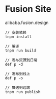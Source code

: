 # Fusion Site

alibaba.fusion.design

```shell
// 安装依赖
tnpm install

// 编译
tnpm run build

// 发布资源到日常
def p -d

// 发布到线上
def p -o

// 推送到远端
tnpm run publish
```